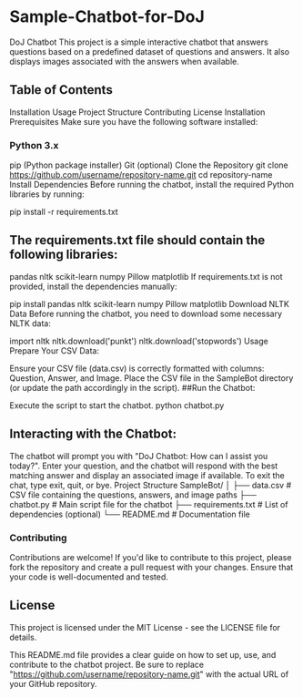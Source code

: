 # Sample-Chatbot-for-DoJ
DoJ Chatbot
This project is a simple interactive chatbot that answers questions based on a predefined dataset of questions and answers. It also displays images associated with the answers when available.

## Table of Contents
Installation
Usage
Project Structure
Contributing
License
Installation
Prerequisites
Make sure you have the following software installed:

### Python 3.x
pip (Python package installer)
Git (optional)
Clone the Repository
git clone https://github.com/username/repository-name.git
cd repository-name
Install Dependencies
Before running the chatbot, install the required Python libraries by running:

pip install -r requirements.txt
## The requirements.txt file should contain the following libraries:

pandas
nltk
scikit-learn
numpy
Pillow
matplotlib
If requirements.txt is not provided, install the dependencies manually:

pip install pandas nltk scikit-learn numpy Pillow matplotlib
Download NLTK Data
Before running the chatbot, you need to download some necessary NLTK data:

import nltk
nltk.download('punkt')
nltk.download('stopwords')
Usage
Prepare Your CSV Data:

Ensure your CSV file (data.csv) is correctly formatted with columns: Question, Answer, and Image.
Place the CSV file in the SampleBot directory (or update the path accordingly in the script).
##Run the Chatbot:

Execute the script to start the chatbot.
python chatbot.py
## Interacting with the Chatbot:

The chatbot will prompt you with "DoJ Chatbot: How can I assist you today?".
Enter your question, and the chatbot will respond with the best matching answer and display an associated image if available.
To exit the chat, type exit, quit, or bye.
Project Structure
SampleBot/
│
├── data.csv          # CSV file containing the questions, answers, and image paths
├── chatbot.py        # Main script file for the chatbot
├── requirements.txt  # List of dependencies (optional)
└── README.md         # Documentation file
### Contributing
Contributions are welcome! If you'd like to contribute to this project, please fork the repository and create a pull request with your changes. Ensure that your code is well-documented and tested.

## License
This project is licensed under the MIT License - see the LICENSE file for details.

This README.md file provides a clear guide on how to set up, use, and contribute to the chatbot project. Be sure to replace "https://github.com/username/repository-name.git" with the actual URL of your GitHub repository.
